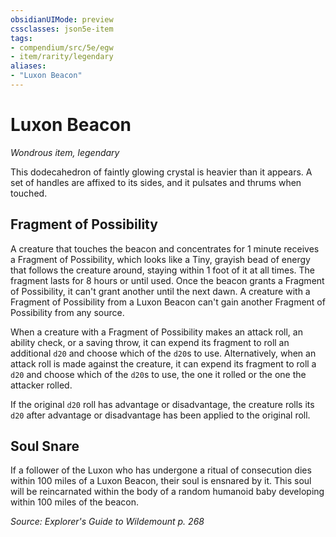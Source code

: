 ```yaml
---
obsidianUIMode: preview
cssclasses: json5e-item
tags:
- compendium/src/5e/egw
- item/rarity/legendary
aliases: 
- "Luxon Beacon"
---
```

# Luxon Beacon
*Wondrous item, legendary*  


This dodecahedron of faintly glowing crystal is heavier than it appears. A set of handles are affixed to its sides, and it pulsates and thrums when touched.

## Fragment of Possibility

A creature that touches the beacon and concentrates for 1 minute receives a Fragment of Possibility, which looks like a Tiny, grayish bead of energy that follows the creature around, staying within 1 foot of it at all times. The fragment lasts for 8 hours or until used. Once the beacon grants a Fragment of Possibility, it can't grant another until the next dawn. A creature with a Fragment of Possibility from a Luxon Beacon can't gain another Fragment of Possibility from any source.

When a creature with a Fragment of Possibility makes an attack roll, an ability check, or a saving throw, it can expend its fragment to roll an additional `d20` and choose which of the `d20`s to use. Alternatively, when an attack roll is made against the creature, it can expend its fragment to roll a `d20` and choose which of the `d20`s to use, the one it rolled or the one the attacker rolled.

If the original `d20` roll has advantage or disadvantage, the creature rolls its `d20` after advantage or disadvantage has been applied to the original roll.

## Soul Snare

If a follower of the Luxon who has undergone a ritual of consecution dies within 100 miles of a Luxon Beacon, their soul is ensnared by it. This soul will be reincarnated within the body of a random humanoid baby developing within 100 miles of the beacon.

*Source: Explorer's Guide to Wildemount p. 268*